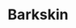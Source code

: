 ---
title: "Barkskin"
index: "barkskin"
permalink: /spells/barkskin/
tags:
  - Spell
  - 2nd Level
  - Transmutation
available_for:
  - Druid
  - Ranger
level: "2nd Level"
school: "Transmutation"
range: "Touch"
comp:
  - V
  - S
  - M
material: "a handful of oak bark."
duration: "1 Hour"
concentration: true
description: |
  You touch a willing creature. Until the spell ends, the target's skin has a rough, bark-like appearance, and the target's AC can't be less than 16, regardless of what kind of armor it is wearing.
excerpt: "You touch a willing creature."
source: "Basic Rules"
---